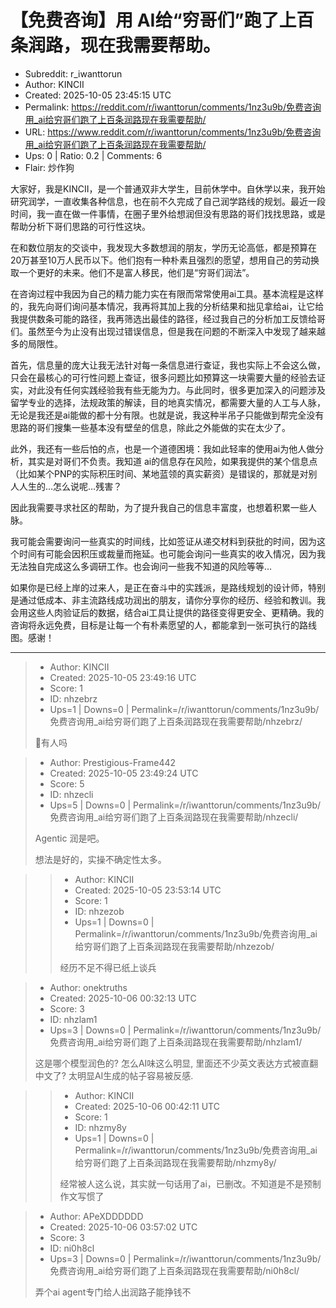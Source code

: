 # 【免费咨询】用 AI给“穷哥们”跑了上百条润路，现在我需要帮助。

- Subreddit: r_iwanttorun
- Author: KINCII
- Created: 2025-10-05 23:45:15 UTC
- Permalink: https://reddit.com/r/iwanttorun/comments/1nz3u9b/免费咨询用_ai给穷哥们跑了上百条润路现在我需要帮助/
- URL: https://www.reddit.com/r/iwanttorun/comments/1nz3u9b/免费咨询用_ai给穷哥们跑了上百条润路现在我需要帮助/
- Ups: 0 | Ratio: 0.2 | Comments: 6
- Flair: 炒作狗


大家好，我是KINCII，是一个普通双非大学生，目前休学中。自休学以来，我开始研究润学，一直收集各种信息，也在前不久完成了自己润学路线的规划。最近一段时间，我一直在做一件事情，在圈子里外给想润但没有思路的哥们找找思路，或是帮助分析下哥们思路的可行性这块。

在和数位朋友的交谈中，我发现大多数想润的朋友，学历无论高低，都是预算在20万甚至10万人民币以下。他们抱有一种朴素且强烈的愿望，想用自己的劳动换取一个更好的未来。他们不是富人移民，他们是“穷哥们润法”。

在咨询过程中我因为自己的精力能力实在有限而常常使用ai工具。基本流程是这样的，我先向哥们询问基本情况，我再将其加上我的分析结果和拙见拿给ai，让它给我提供数条可能的路径，我再筛选出最佳的路径，经过我自己的分析加工反馈给哥们。虽然至今为止没有出现过错误信息，但是我在问题的不断深入中发现了越来越多的局限性。

首先，信息量的庞大让我无法针对每一条信息进行查证，我也实际上不会这么做，只会在最核心的可行性问题上查证，很多问题比如预算这一块需要大量的经验去证实，对此没有任何实践经验我有些无能为力。与此同时，很多更加深入的问题涉及留学专业的选择，法规政策的解读，目的地真实情况，都需要大量的人工与人脉，无论是我还是ai能做的都十分有限。也就是说，我这种半吊子只能做到帮完全没有思路的哥们搜集一些基本没有壁垒的信息，除此之外能做的实在太少了。

此外，我还有一些后怕的点，也是一个道德困境：我如此轻率的使用ai为他人做分析，其实是对哥们不负责。我知道
ai的信息存在风险，如果我提供的某个信息点（比如某个PNP的实际积压时间、某地蓝领的真实薪资）是错误的，那就是对别人人生的…怎么说呢…残害？

因此我需要寻求社区的帮助，为了提升我自己的信息丰富度，也想着积累一些人脉。

我可能会需要询问一些真实的时间线，比如签证从递交材料到获批的时间，因为这个时间有可能会因积压或裁量而拖延。也可能会询问一些真实的收入情况，因为我无法独自完成这么多调研工作。也会询问一些我不知道的风险等等…

如果你是已经上岸的过来人，是正在奋斗中的实践派，是路线规划的设计师，特别是通过低成本、非主流路线成功润出的朋友，请你分享你的经历、经验和教训。​我会用这些人肉验证后的数据，结合ai工具让提供的路径变得更安全、更精确。我的咨询将永远免费，目标是让每一个有朴素愿望的人，都能拿到一张可执行的路线图。
​感谢！


---

> - Author: KINCII
> - Created: 2025-10-05 23:49:16 UTC
> - Score: 1
> - ID: nhzebrz
> - Ups=1 | Downs=0 | Permalink=/r/iwanttorun/comments/1nz3u9b/免费咨询用_ai给穷哥们跑了上百条润路现在我需要帮助/nhzebrz/
>
> 👀有人吗

> - Author: Prestigious-Frame442
> - Created: 2025-10-05 23:49:24 UTC
> - Score: 5
> - ID: nhzecli
> - Ups=5 | Downs=0 | Permalink=/r/iwanttorun/comments/1nz3u9b/免费咨询用_ai给穷哥们跑了上百条润路现在我需要帮助/nhzecli/
>
> Agentic 润是吧。
> 
> 想法是好的，实操不确定性太多。

>> - Author: KINCII
>> - Created: 2025-10-05 23:53:14 UTC
>> - Score: 1
>> - ID: nhzezob
>> - Ups=1 | Downs=0 | Permalink=/r/iwanttorun/comments/1nz3u9b/免费咨询用_ai给穷哥们跑了上百条润路现在我需要帮助/nhzezob/
>>
>> 经历不足不得已纸上谈兵

> - Author: onektruths
> - Created: 2025-10-06 00:32:13 UTC
> - Score: 3
> - ID: nhzlam1
> - Ups=3 | Downs=0 | Permalink=/r/iwanttorun/comments/1nz3u9b/免费咨询用_ai给穷哥们跑了上百条润路现在我需要帮助/nhzlam1/
>
> 这是哪个模型润色的? 怎么AI味这么明显, 里面还不少英文表达方式被直翻中文了? 太明显AI生成的帖子容易被反感.

>> - Author: KINCII
>> - Created: 2025-10-06 00:42:11 UTC
>> - Score: 1
>> - ID: nhzmy8y
>> - Ups=1 | Downs=0 | Permalink=/r/iwanttorun/comments/1nz3u9b/免费咨询用_ai给穷哥们跑了上百条润路现在我需要帮助/nhzmy8y/
>>
>> 经常被人这么说，其实就一句话用了ai，已删改。不知道是不是预制作文写惯了

> - Author: APeXDDDDDD
> - Created: 2025-10-06 03:57:02 UTC
> - Score: 3
> - ID: ni0h8cl
> - Ups=3 | Downs=0 | Permalink=/r/iwanttorun/comments/1nz3u9b/免费咨询用_ai给穷哥们跑了上百条润路现在我需要帮助/ni0h8cl/
>
> 弄个ai agent专门给人出润路子能挣钱不
